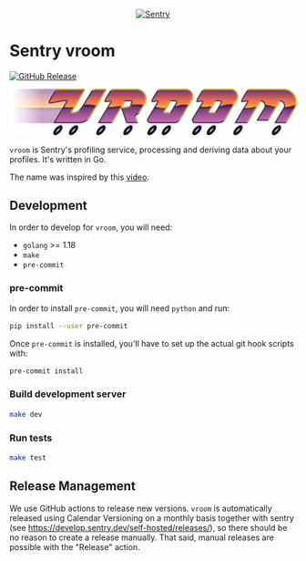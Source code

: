 <p align="center">
  <a href="https://sentry.io/?utm_source=github&utm_medium=logo" target="_blank">
    <picture>
      <source srcset="https://sentry-brand.storage.googleapis.com/sentry-logo-white.png" media="(prefers-color-scheme: dark)" />
      <source srcset="https://sentry-brand.storage.googleapis.com/sentry-logo-black.png" media="(prefers-color-scheme: light), (prefers-color-scheme: no-preference)" />
      <img src="https://sentry-brand.storage.googleapis.com/sentry-logo-black.png" alt="Sentry" width="280">
    </picture>
  </a>
</p>

# Sentry vroom

[![GitHub Release](https://img.shields.io/github/release/getsentry/vroom.svg)](https://github.com/getsentry/relay/vroom/latest)

<p align="center">
    <img src="https://github.com/getsentry/vroom/blob/main/artwork/vroom-logo.png?raw=true" alt="vroom" width="640">
</p>

`vroom` is Sentry's profiling service, processing and deriving data about your profiles. It's written in Go.

The name was inspired by this [video](https://www.youtube.com/watch?v=t_rzYnXEQlE).

## Development

In order to develop for `vroom`, you will need:
- `golang` >= 1.18
- `make`
- `pre-commit`

### pre-commit

In order to install `pre-commit`, you will need `python` and run:
```sh
pip install --user pre-commit
```

Once `pre-commit` is installed, you'll have to set up the actual git hook scripts with:
```sh
pre-commit install
```

### Build development server

```sh
make dev
```

### Run tests

```sh
make test
```

## Release Management

We use GitHub actions to release new versions. `vroom` is automatically released using Calendar Versioning on a monthly basis together with sentry (see https://develop.sentry.dev/self-hosted/releases/), so there should be no reason to create a release manually. That said, manual releases are possible with the "Release" action.
